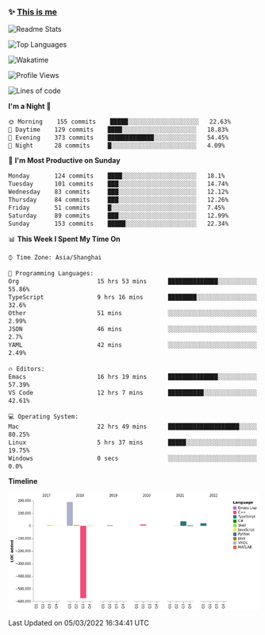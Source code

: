 <!--

**icyzeroice/icyzeroice** is a ✨ _special_ ✨ repository because its `README.md` (this file) appears on your GitHub profile.

Here are some ideas to get you started:

- 🔭 I’m currently working on ...
- 🌱 I’m currently learning ...
- 👯 I’m looking to collaborate on ...
- 🤔 I’m looking for help with ...
- 💬 Ask me about ...
- 📫 How to reach me: ...
- 😄 Pronouns: ...
- ⚡ Fun fact: ...

-->

### ✨ [This is me](https://shakugan.fandom.com/wiki/Serment)

![Readme Stats](https://github-readme-stats.vercel.app/api?username=icyzeroice)

![Top Languages](https://github-readme-stats.vercel.app/api/top-langs/?username=icyzeroice&exclude_repo=scutie2015-digimon&layout=compact&langs_count=5)

![Wakatime](https://github-readme-stats.vercel.app/api/wakatime?username=icyzeroice)

<!--START_SECTION:waka-->
![Profile Views](http://img.shields.io/badge/Profile%20Views-2-blue)

![Lines of code](https://img.shields.io/badge/From%20Hello%20World%20I%27ve%20Written--290%20Thousand%20lines%20of%20code-blue)

**I'm a Night 🦉** 

```text
🌞 Morning    155 commits    █████░░░░░░░░░░░░░░░░░░░░   22.63% 
🌆 Daytime    129 commits    ████░░░░░░░░░░░░░░░░░░░░░   18.83% 
🌃 Evening    373 commits    █████████████░░░░░░░░░░░░   54.45% 
🌙 Night      28 commits     █░░░░░░░░░░░░░░░░░░░░░░░░   4.09%

```
📅 **I'm Most Productive on Sunday** 

```text
Monday       124 commits    ████░░░░░░░░░░░░░░░░░░░░░   18.1% 
Tuesday      101 commits    ███░░░░░░░░░░░░░░░░░░░░░░   14.74% 
Wednesday    83 commits     ███░░░░░░░░░░░░░░░░░░░░░░   12.12% 
Thursday     84 commits     ███░░░░░░░░░░░░░░░░░░░░░░   12.26% 
Friday       51 commits     █░░░░░░░░░░░░░░░░░░░░░░░░   7.45% 
Saturday     89 commits     ███░░░░░░░░░░░░░░░░░░░░░░   12.99% 
Sunday       153 commits    █████░░░░░░░░░░░░░░░░░░░░   22.34%

```


📊 **This Week I Spent My Time On** 

```text
⌚︎ Time Zone: Asia/Shanghai

💬 Programming Languages: 
Org                      15 hrs 53 mins      ██████████████░░░░░░░░░░░   55.86% 
TypeScript               9 hrs 16 mins       ████████░░░░░░░░░░░░░░░░░   32.6% 
Other                    51 mins             ░░░░░░░░░░░░░░░░░░░░░░░░░   2.99% 
JSON                     46 mins             ░░░░░░░░░░░░░░░░░░░░░░░░░   2.7% 
YAML                     42 mins             ░░░░░░░░░░░░░░░░░░░░░░░░░   2.49%

🔥 Editors: 
Emacs                    16 hrs 19 mins      ██████████████░░░░░░░░░░░   57.39% 
VS Code                  12 hrs 7 mins       ██████████░░░░░░░░░░░░░░░   42.61%

💻 Operating System: 
Mac                      22 hrs 49 mins      ████████████████████░░░░░   80.25% 
Linux                    5 hrs 37 mins       █████░░░░░░░░░░░░░░░░░░░░   19.75% 
Windows                  0 secs              ░░░░░░░░░░░░░░░░░░░░░░░░░   0.0%

```

**Timeline**

![Chart not found](https://raw.githubusercontent.com/icyzeroice/icyzeroice/main/charts/bar_graph.png) 


 Last Updated on 05/03/2022 16:34:41 UTC
<!--END_SECTION:waka-->

<!--

### Related
- https://github.com/abhisheknaiidu/awesome-github-profile-readme
- https://github.com/coderjojo/creative-profile-readme
- https://github.com/elangosundar/awesome-README-templates
- https://github.com/durgeshsamariya/awesome-github-profile-readme-templates
- https://github.com/anmol098/waka-readme-stats

-->
